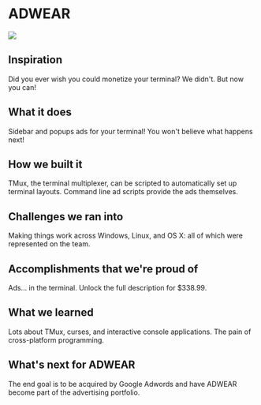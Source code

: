 ADWEAR
======

![](https://img.shields.io/badge/type-dank%20memes-brightgreen.svg)

## Inspiration

Did you ever wish you could monetize your terminal? We didn't. But now you can!

## What it does

Sidebar and popups ads for your terminal! You won't believe what happens next!

## How we built it

TMux, the terminal multiplexer, can be scripted to automatically set up terminal layouts. Command line ad scripts provide the ads themselves.

## Challenges we ran into

Making things work across Windows, Linux, and OS X: all of which were represented on the team.

## Accomplishments that we're proud of

Ads... in the terminal. Unlock the full description for $338.99.

## What we learned

Lots about TMux, curses, and interactive console applications. The pain of cross-platform programming.

## What's next for ADWEAR

The end goal is to be acquired by Google Adwords and have ADWEAR become part of the advertising portfolio.
